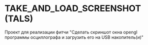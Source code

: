 # TAKE_AND_LOAD_SCREENSHOT (TALS)
Проект для реализации фитчи "Сделать скриншот окна opengl программы осциллографа и загрузить его на USB накопитель(и)"
